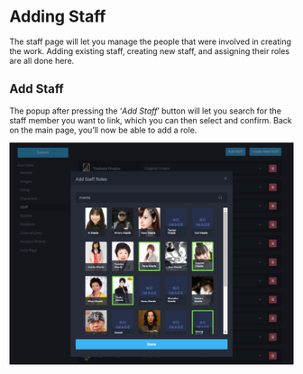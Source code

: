 # Adding Staff

The staff page will let you manage the people that were involved in creating the work. Adding existing staff, creating new staff, and assigning their roles are all done here.

## Add Staff

The popup after pressing the ‘_Add Staff_’ button will let you search for the staff member you want to link, which you can then select and confirm. Back on the main page, you’ll now be able to add a role.

![Staff addition panel for the &apos;City Hunter&apos; anime](../../.gitbook/assets/add_staff_roles.png)



